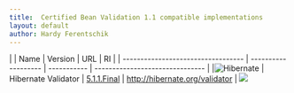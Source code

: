 ```yaml
---
title:  Certified Bean Validation 1.1 compatible implementations
layout: default
author: Hardy Ferentschik
---
```


|                                    | Name                | Version     | URL                             | RI |
| ---------------------------------- | ------------------- | ----------- | ------------------------------- |
|![Hibernate](/images/hibernate.gif) | Hibernate Validator | [5.1.1.Final](http://hibernate.org/validator/downloads/) | http://hibernate.org/validator | ![](/images/completed.png)
